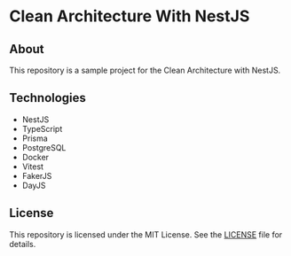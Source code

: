 # Clean Architecture With NestJS

## About

This repository is a sample project for the Clean Architecture with NestJS.

## Technologies

- NestJS
- TypeScript
- Prisma
- PostgreSQL
- Docker
- Vitest
- FakerJS
- DayJS

## License

This repository is licensed under the MIT License. See the [LICENSE](/LICENSE) file for details.
